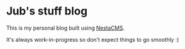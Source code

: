 # Jub's stuff blog

This is my personal blog built using [NestaCMS][1]. 

It's always work-in-progress so don't expect things to go smoothly :)

[1]: https://github.com/gma/nesta "NestaCMS git repo"
